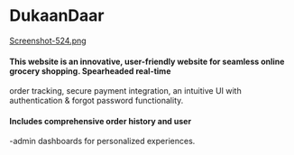 # DukaanDaar

[Screenshot-524.png](https://postimg.cc/MMygwwn9)
#### This website is an innovative, user-friendly website for seamless online grocery shopping. Spearheaded real-time
order tracking, secure payment integration, an intuitive UI with authentication & forgot password functionality.

#### Includes comprehensive order history and user
-admin dashboards for personalized experiences.


